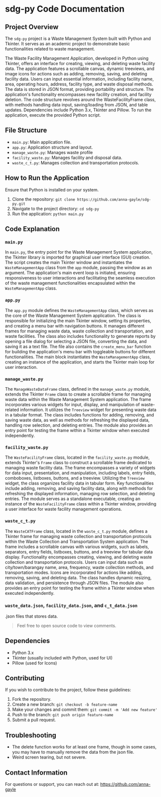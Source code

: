 
# sdg-py Code Documentation

## Project Overview

The `sdg-py` project is a Waste Management System built with Python and Tkinter. It serves as an academic project to demonstrate basic functionalities related to waste management.

The Waste Facility Management Application, developed in Python using Tkinter, offers an interface for creating, viewing, and deleting waste facility data. The application features a scrollable canvas, dynamic treeviews, and image icons for actions such as adding, removing, saving, and deleting facility data. Users can input essential information, including facility name, area, operating hours, address, facility type, and waste disposal methods. The data is stored in JSON format, providing portability and structure. The application's functionality encompasses new facility creation, and facility deletion. The code structure revolves around the WasteFacilityFrame class, with methods handling data input, saving/loading from JSON, and table updates. Dependencies include Python 3.x, Tkinter and Pillow. To run the application, execute the provided Python script.

## File Structure

- `main.py`: Main application file.
- `app.py`: Application structure and layout.
- `manage_waste.py`: Manages waste profile
- `facility_waste.py`: Manages facility and disposal data.
- `waste_c_t.py`: Manages collection and transportation protocols.

## How to Run the Application

Ensure that Python is installed on your system.

1. Clone the repository: `git clone https://github.com/anna-gayle/sdg-py.git`
2. Navigate to the project directory: `cd sdg-py`
3. Run the application: `python main.py`

## Code Explanation

### `main.py`

In `main.py`, the entry point for the Waste Management System application, the Tkinter library is imported for graphical user interface (GUI) creation. The script creates the main Tkinter window and instantiates the `WasteManagementApp` class from the `app` module, passing the window as an argument. The application's main event loop is initiated, ensuring responsiveness to user interactions and facilitating the seamless execution of the waste management functionalities encapsulated within the `WasteManagementApp` class.

### `app.py`

The `app.py` module defines the `WasteManagementApp` class, which serves as the core of the Waste Management System application. The class is responsible for initializing the main Tkinter window, setting its properties, and creating a menu bar with navigation buttons. It manages different frames for managing waste data, waste collection and transportation, and waste facilities. The class also includes functionality to generate reports by opening a file dialog for selecting a JSON file, converting the data, and saving it as a text file. The file also contains the `create_menu_bar` function for building the application's menu bar with toggleable buttons for different functionalities. The main block instantiates the `WasteManagementApp` class, creating an instance of the application, and starts the Tkinter main loop for user interaction.

### `manage_waste.py`

The `ManageWasteDataFrame` class, defined in the `manage_waste.py` module, extends the Tkinter `Frame` class to create a scrollable frame for managing waste data within the Waste Management System application. The frame incorporates various widgets for input, display, and manipulation of waste-related information. It utilizes the `Treeview` widget for presenting waste data in a tabular format. The class includes functions for adding, removing, and saving waste data, as well as methods for refreshing the displayed data, handling row selection, and deleting entries. The module also provides an entry point for testing the frame within a Tkinter window when executed independently.

### `facility_waste.py`

The `WasteFacilityFrame` class, located in the `facility_waste.py` module, extends Tkinter's `Frame` class to construct a scrollable frame dedicated to managing waste facility data. The frame encompasses a variety of widgets for data input, presentation, and manipulation, including labels, entry fields, comboboxes, listboxes, buttons, and a treeview. Utilizing the `Treeview` widget, the class organizes facility data in tabular form. Key functionalities include adding, removing, and saving facility data, along with methods for refreshing the displayed information, managing row selection, and deleting entries. The module serves as a standalone executable, creating an instance of the `WasteFacilityFrame` class within a Tkinter window, providing a user interface for waste facility management operations.

### `waste_c_t.py`

The `WasteCATFrame` class, located in the `waste_c_t.py` module, defines a Tkinter frame for managing waste collection and transportation protocols within the Waste Collection and Transportation System application. The frame includes a scrollable canvas with various widgets, such as labels, separators, entry fields, listboxes, buttons, and a treeview for tabular data display. Functionality encompasses creating, viewing, and deleting waste collection and transportation protocols. Users can input data such as city/town/barangay name, area, frequency, waste collection methods, and transportation modes. Icons are incorporated for actions like adding, removing, saving, and deleting data. The class handles dynamic resizing, data validation, and persistence through JSON files. The module also provides an entry point for testing the frame within a Tkinter window when executed independently.

### `waste_data.json`, `facility_data.json`, and `c_t_data.json`

.json files that stores data.

> Feel free to open source code to view comments.

## Dependencies

- Python 3.x
- Tkinter (usually included with Python, used for UI)
- Pillow (used for Icons)

## Contributing

If you wish to contribute to the project, follow these guidelines:

1. Fork the repository.
2. Create a new branch: `git checkout -b feature-name`
3. Make your changes and commit them: `git commit -m 'Add new feature'`
4. Push to the branch: `git push origin feature-name`
5. Submit a pull request.

## Troubleshooting

- The delete function works for at least one frame, though in some cases, you may have to manually remove the data from the json file.
- Weird screen tearing, but not severe.

## Contact Information

For questions or support, you can reach out at: 
https://github.com/anna-gayle


